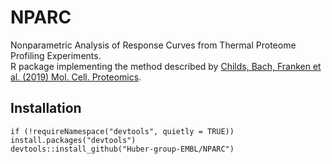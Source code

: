 # NPARC
Nonparametric Analysis of Response Curves from Thermal Proteome Profiling Experiments.    
R package implementing the method described by [Childs, Bach, Franken et al. (2019) Mol. Cell. Proteomics](https://doi.org/10.1074/mcp.TIR119.001481).

## Installation

```{R}
if (!requireNamespace("devtools", quietly = TRUE))
install.packages("devtools")
devtools::install_github("Huber-group-EMBL/NPARC")
```
